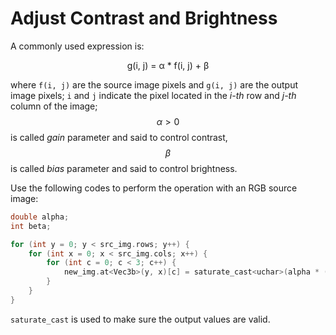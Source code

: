 # Adjust Contrast and Brightness

A commonly used expression is:

<center>g(i, j) = α * f(i, j) + β</center>

where `f(i, j)` are the source image pixels and `g(i, j)` are the output image pixels; `i` and `j` indicate the pixel located in the *i-th* row and *j-th* column of the image; $$\alpha > 0$$ is called *gain* parameter and said to control contrast, $$\beta$$ is called *bias* parameter and said to control brightness.

Use the following codes to perform the operation with an RGB source image:

```cpp
double alpha;
int beta;

for (int y = 0; y < src_img.rows; y++) {
    for (int x = 0; x < src_img.cols; x++) {
        for (int c = 0; c < 3; c++) {
            new_img.at<Vec3b>(y, x)[c] = saturate_cast<uchar>(alpha * (src.at<Vec3b>(y,x)[c]) + beta);
        }
    }
}
```

`saturate_cast` is used to make sure the output values are valid.
